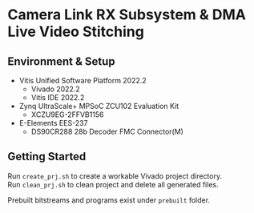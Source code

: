 # Camera Link RX Subsystem & DMA Live Video Stitching


## Environment & Setup
+ Vitis Unified Software Platform 2022.2
  + Vivado 2022.2
  + Vitis IDE 2022.2
+ Zynq UltraScale+ MPSoC ZCU102 Evaluation Kit
  + XCZU9EG-2FFVB1156
+ E-Elements EES-237
  + DS90CR288 28b Decoder FMC Connector(M)
  
  
## Getting Started
Run ```create_prj.sh``` to create a workable Vivado project directory.  
Run ```clean_prj.sh``` to clean project and delete all generated files.  

Prebuilt bitstreams and programs exist under ```prebuilt``` folder.

